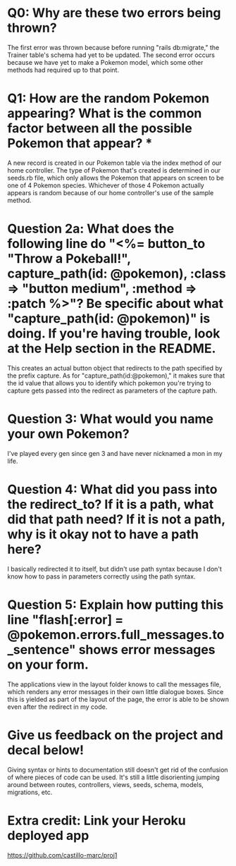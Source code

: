 # Q0: Why are these two errors being thrown?
The first error was thrown because before running "rails db:migrate," the Trainer table's schema had yet to be updated. The second error occurs because we have yet to make a Pokemon model, which some other methods had required up to that point.

# Q1: How are the random Pokemon appearing? What is the common factor between all the possible Pokemon that appear? *
A new record is created in our Pokemon table via the index method of our home controller. The type of Pokemon that's created is determined in our seeds.rb file, which only allows the Pokemon that appears on screen to be one of 4 Pokemon species. Whichever of those 4 Pokemon actually appears is random because of our home controller's use of the sample method.

# Question 2a: What does the following line do "<%= button_to "Throw a Pokeball!", capture_path(id: @pokemon), :class => "button medium", :method => :patch %>"? Be specific about what "capture_path(id: @pokemon)" is doing. If you're having trouble, look at the Help section in the README.
This creates an actual button object that redirects to the path specified by the prefix capture. As for "capture_path(id:@pokemon)," it makes sure that the id value that allows you to identify which pokemon you're trying to capture gets passed into the redirect as parameters of the capture path.

# Question 3: What would you name your own Pokemon?
I've played every gen since gen 3 and have never nicknamed a mon in my life.

# Question 4: What did you pass into the redirect_to? If it is a path, what did that path need? If it is not a path, why is it okay not to have a path here?
I basically redirected it to itself, but didn't use path syntax because I don't know how to pass in parameters correctly using the path syntax.

# Question 5: Explain how putting this line "flash[:error] = @pokemon.errors.full_messages.to_sentence" shows error messages on your form.
The applications view in the layout folder knows to call the messages file, which renders any error messages in their own little dialogue boxes. Since this is yielded as part of the layout of the page, the error is able to be shown even after the redirect in my code.

# Give us feedback on the project and decal below!
Giving syntax or hints to documentation still doesn't get rid of the confusion of where pieces of code can be used. It's still a little disorienting jumping around between routes, controllers, views, seeds, schema, models, migrations, etc.

# Extra credit: Link your Heroku deployed app

https://github.com/castillo-marc/proj1
